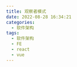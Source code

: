 ```yaml
---
title: 观察者模式
date: 2022-08-28 16:34:21
categories:
  - 软件架构
tags:
  - 软件架构
  - FE
  - react
  - vue
---
```

